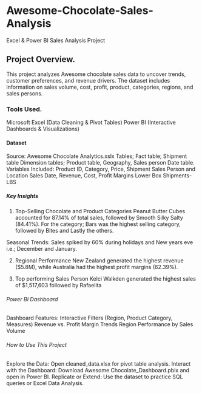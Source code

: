 # Awesome-Chocolate-Sales-Analysis
Excel & Power BI Sales Analysis Project

## Project Overview.
This project analyzes Awesome chocolate sales data to uncover trends, customer preferences, and revenue drivers.
The dataset includes information on sales volume, cost, profit, product, categories, regions, and sales persons.

### Tools Used.
Microsoft Excel (Data Cleaning & Pivot Tables)
Power BI (Interactive Dashboards & Visualizations)

#### Dataset
Source: Awesome Chocolate Analytics.xslx
Tables; Fact table; Shipment table
        Dimension tables; Product table, Geography, Sales person
        Date table.
Variables Included:
Product ID, Category, Price, Shipment
Sales Person and Location
Sales Date, Revenue, Cost, Profit Margins
Lower Box Shipments-LBS

##### Key Insights
1. Top-Selling Chocolate and Product Categories
Peanut Butter Cubes accounted for 87.14% of total sales, followed by  Smooth Silky Salty (84.41%).
For the category; Bars was the highest selling category, followed by Bites and Lastly the others.

Seasonal Trends: Sales spiked by 60% during holidays and New years eve i.e.; December and January.

2. Regional Performance
New Zealand generated the highest revenue ($5.8M), while Australia had the highest profit margins (62.39%).

3. Top performing Sales Person
Kelci Walkden generated the highest sales of $1,517,603 followed by Rafaelita

###### Power BI Dashboard

Dashboard Features:
 Interactive Filters (Region, Product Category, Measures)
 Revenue vs. Profit Margin Trends
 Region Performance by Sales Volume
 
###### How to Use This Project
Explore the Data:
Open cleaned_data.xlsx for pivot table analysis.
Interact with the Dashboard:
Download Awesome Chocolate_Dashboard.pbix and open in Power BI.
Replicate or Extend:
Use the dataset to practice SQL queries or Excel Data Analysis.







